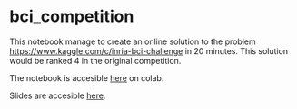 # bci_competition

This notebook manage to create an online solution to the problem https://www.kaggle.com/c/inria-bci-challenge in 20 minutes. This solution would be ranked 4 in the original competition.


The notebook is accesible [here](https://colab.research.google.com/drive/1kZF_DNc4NeAXRa0f5oGyUuWPV8aWfD6o?usp=sharing) on colab.

Slides are accesible [here](https://docs.google.com/presentation/d/1C6ebfWGZZAUB52wnY2FU_5r3Ff13QwwEH23QXXs5eQM/edit?usp=sharing).
